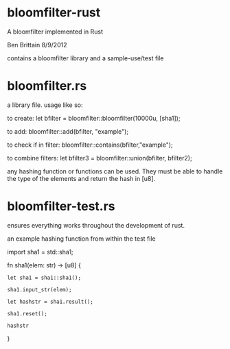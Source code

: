 bloomfilter-rust
================

A bloomfilter implemented in Rust

Ben Brittain
8/9/2012

contains a bloomfilter library and a sample-use/test file


bloomfilter.rs
================
a library file. usage like so:

to create:
    let bfilter = bloomfilter::bloomfilter(10000u, [sha1]);

to add:
    bloomfilter::add(bfilter, "example");

to check if in filter:
    bloomfilter::contains(bfilter,"example");

to combine filters:
    let bfilter3 = bloomfilter::union(bfilter, bfilter2);
 

any hashing function or functions can be used. They must be able to handle the type of the elements and return the hash in [u8].


bloomfilter-test.rs
================
ensures everything works throughout the development of rust.

an example hashing function from within the test file

import sha1 = std::sha1;

fn sha1(elem: str) -> [u8] {

    let sha1 = sha1::sha1();

    sha1.input_str(elem);

    let hashstr = sha1.result();

    sha1.reset();

    hashstr

}

